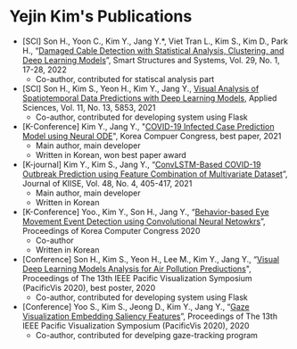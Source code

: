 # Yejin Kim's Publications

- [SCI] Son H., Yoon C., Kim Y., Jang Y.*, Viet Tran L., Kim S., Kim D., Park H., “[Damaged Cable Detection with Statistical Analysis, Clustering, and Deep Learning Models](https://koreascience.kr/article/JAKO202208149243779.page)”, Smart Structures and Systems, Vol. 29, No. 1, 17-28, 2022
  - Co-author, contributed for statiscal analysis part
- [SCI] Son H., Kim S., Yeon H., Kim Y., Jang Y., [Visual Analysis of Spatiotemporal Data Predictions with Deep Learning Models](https://www.mdpi.com/2076-3417/11/13/5853), Applied Sciences, Vol. 11, No. 13, 5853, 2021
  - Co-author, contributed for developing system using Flask
- [K-Conference] Kim Y., Jang Y., "[COVID-19 Infected Case Prediction Model using Neural ODE](https://www.dbpia.co.kr/journal/articleDetail?nodeId=NODE10583048)", Korea Compuer Congress, best paper, 2021
  - Main author, main developer
  - Written in Korean, won best paper award
- [K-journal] Kim Y., Kim S., Jang Y., “[ConvLSTM-Based COVID-19 Outbreak Prediction using Feature Combination of Multivariate Dataset](https://www.dbpia.co.kr/journal/articleDetail?nodeId=NODE10545774&language=ko_KR)”, Journal of KIISE, Vol. 48, No. 4, 405-417, 2021
  - Main author, main developer
  - Written in Korean
- [K-Conference] Yoo., Kim Y., Son H., Jang Y., “[Behavior-based Eye Movement Event Detection using Convolutional Neural Netowkrs](https://www.dbpia.co.kr/journal/articleDetail?nodeId=NODE09874484)”, Proceedings of Korea Computer Congress 2020
  - Co-author
  - Written in Korean
- [Conference] Son H., Kim S., Yeon H., Lee M., Kim Y., Jang Y., “[Visual Deep Learning Models Analysis for Air Pollution Prediuctions](http://vis.tju.edu.cn/pvis2020/pdf/poster/poster-papers/pacificvis20b-sub1023-cam-i5.pdf)", Proceedings of The 13th IEEE Pacific Visualization Symposium (PacificVis 2020), best poster, 2020
  - Co-author, contributed for developing system using Flask
- [Conference] Yoo S., Kim S., Jeong D., Kim Y., Jang Y., “[Gaze Visualization Embedding Saliency Features](http://vis.tju.edu.cn/pvis2020/pdf/poster/poster-papers/pacificvis20b-sub1020-cam-i5.pdf)”, Proceedings of The 13th IEEE Pacific Visualization Symposium (PacificVis 2020), 2020
  - Co-author, contributed for develping gaze-tracking program
